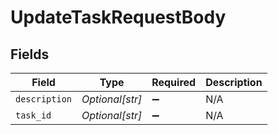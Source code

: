 # UpdateTaskRequestBody


## Fields

| Field              | Type               | Required           | Description        |
| ------------------ | ------------------ | ------------------ | ------------------ |
| `description`      | *Optional[str]*    | :heavy_minus_sign: | N/A                |
| `task_id`          | *Optional[str]*    | :heavy_minus_sign: | N/A                |